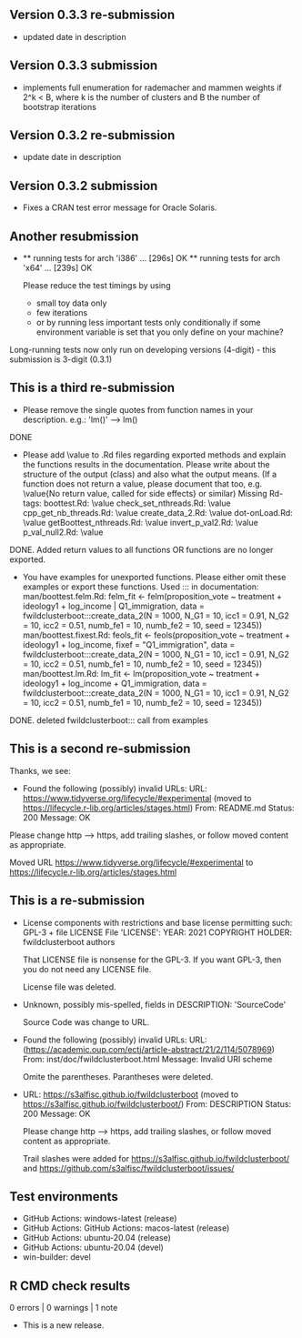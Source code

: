 ## Version 0.3.3 re-submission 

+ updated date in description

## Version 0.3.3 submission 

+ implements full enumeration for rademacher and mammen weights if 2^k < B, where k is the number of clusters and B the number of bootstrap iterations

## Version 0.3.2 re-submission 

+ update date in description

## Version 0.3.2 submission 

+ Fixes a CRAN test error message for Oracle Solaris. 


## Another resubmission

+
  ** running tests for arch 'i386' ... [296s] OK
  ** running tests for arch 'x64' ... [239s] OK
  
  Please reduce the test timings by using
    - small toy data only
    - few iterations
    - or by running less important tests only conditionally if some
  environment variable is set that you only define on your machine?

Long-running tests now only run on developing versions (4-digit) - this 
submission is 3-digit (0.3.1)

## This is a third re-submission


+ Please remove the single quotes from function names in your description.
e.g.: 'lm()' --> lm()

DONE


+  Please add \value to .Rd files regarding exported methods and explain
the functions results in the documentation. Please write about the
structure of the output (class) and also what the output means. (If a
function does not return a value, please document that too, e.g.
\value{No return value, called for side effects} or similar)
Missing Rd-tags:
      boottest.Rd: \value
      check_set_nthreads.Rd: \value
      cpp_get_nb_threads.Rd: \value
      create_data_2.Rd: \value
      dot-onLoad.Rd: \value
      getBoottest_nthreads.Rd: \value
      invert_p_val2.Rd: \value
      p_val_null2.Rd: \value

DONE. Added return values to all functions OR functions are no longer exported.

+ You have examples for unexported functions.
Please either omit these examples or export these functions.
Used ::: in documentation:
      man/boottest.felm.Rd:
         felm_fit <- felm(proposition_vote ~ treatment + ideology1 +
log_income | Q1_immigration, data = fwildclusterboot:::create_data_2(N =
1000, N_G1 = 10, icc1 = 0.91, N_G2 = 10, icc2 = 0.51, numb_fe1 = 10,
numb_fe2 = 10, seed = 12345))
      man/boottest.fixest.Rd:
         feols_fit <- feols(proposition_vote ~ treatment + ideology1 +
log_income, fixef = "Q1_immigration", data =
fwildclusterboot:::create_data_2(N = 1000, N_G1 = 10, icc1 = 0.91, N_G2
= 10, icc2 = 0.51, numb_fe1 = 10, numb_fe2 = 10, seed = 12345))
      man/boottest.lm.Rd:
         lm_fit <- lm(proposition_vote ~ treatment + ideology1 +
log_income + Q1_immigration, data = fwildclusterboot:::create_data_2(N =
1000, N_G1 = 10, icc1 = 0.91, N_G2 = 10, icc2 = 0.51, numb_fe1 = 10,
numb_fe2 = 10, seed = 12345))

DONE. deleted fwildclusterboot::: call from examples


## This is a second re-submission


Thanks, we see:
  + Found the following (possibly) invalid URLs:
       URL: https://www.tidyverse.org/lifecycle/#experimental (moved to
  https://lifecycle.r-lib.org/articles/stages.html)
         From: README.md
         Status: 200
         Message: OK

  Please change http --> https, add trailing slashes, or follow moved
  content as appropriate.
  
  Moved URL https://www.tidyverse.org/lifecycle/#experimental to 
            https://lifecycle.r-lib.org/articles/stages.html



## This is a re-submission


+ License components with restrictions and base license permitting such:
     GPL-3 + file LICENSE
     File 'LICENSE':
     YEAR: 2021
     COPYRIGHT HOLDER: fwildclusterboot authors
  
  That LICENSE file is nonsense for the GPL-3.
  If you want GPL-3, then you do not need any LICENSE file.

  License file was deleted.

+ Unknown, possibly mis-spelled, fields in DESCRIPTION:
     'SourceCode'

  Source Code was change to URL. 

+ Found the following (possibly) invalid URLs:
     URL: (https://academic.oup.com/ectj/article-abstract/21/2/114/5078969)
       From: inst/doc/fwildclusterboot.html
       Message: Invalid URI scheme

  Omite the parentheses.
  Parantheses were deleted. 

+ URL: https://s3alfisc.github.io/fwildclusterboot (moved to
  https://s3alfisc.github.io/fwildclusterboot/)
       From: DESCRIPTION
       Status: 200
       Message: OK

  Please change http --> https, add trailing slashes, or follow moved
  content as appropriate.
  
  Trail slashes were added for https://s3alfisc.github.io/fwildclusterboot/ and 
  https://github.com/s3alfisc/fwildclusterboot/issues/


## Test environments

* GitHub Actions: windows-latest (release)
* GitHub Actions: GitHub Actions: macos-latest (release)
* GitHub Actions: ubuntu-20.04 (release)
* GitHub Actions: ubuntu-20.04 (devel)
* win-builder: devel



## R CMD check results

0 errors | 0 warnings | 1 note 

* This is a new release.
